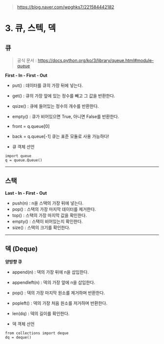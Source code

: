 >https://blog.naver.com/wpghks7/221584442182

# 3. 큐, 스텍, 덱

## 큐 

> 공식 문서 : https://docs.python.org/ko/3/library/queue.html#module-queue

**First - In - First - Out**
* put() : 데이터를 큐의 가장 뒤에 넣는다.
* get() : 큐의 가장 앞에 있는 정수를 빼고 그 값을 반환한다.
* qsize() : 큐에 들어있는 정수의 개수를 반환한다.
* empty() : 큐가 비어있으면 True, 아니면 False를 반환한다.
 * front = q.queue[0]
 * back = q.queue[-1]
큐는 표준 모듈로 사용 가능하다!

* 큐 객체 선언
```
import queue
q = queue.Queue()
```

---
## 스택

**Last - In - First - Out**
* push(n) : n을 스택의 가장 뒤에 넣는다.
* pop() : 스택의 가장 마지막 데이터를 제거한다.
* top() : 스택의 가장 마지막 값을 확인한다.
* empty() : 스택이 비어있는지 확인한다.
* size() : 스택의 크기를 확인한다.


---
## 덱 (Deque)

**양방향 큐**
* append(n) : 덱의 가장 뒤에 n을 삽입한다.
* appendleft(n) : 덱의 가장 앞에 n을 삽입한다.
* pop() : 덱의 가장 마지막 원소를 제거하며 반환한다.
* popleft() : 덱의 가장 처음 원소를 저거하며 반환한다.
* len(dq) : 덱의 길이를 확인한다.

* 덱 객체 선언
```
from collections import deque
dq = deque()
```
